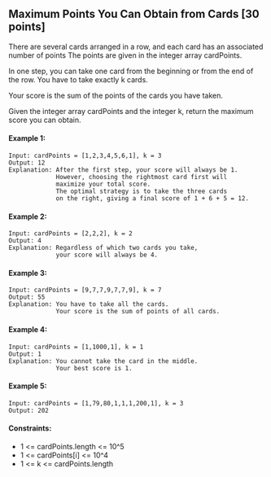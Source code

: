 ## Maximum Points You Can Obtain from Cards [30 points]
There are several cards arranged in a row, and each card has an associated number of points The points are given in the integer array cardPoints.

In one step, you can take one card from the beginning or from the end of the row. You have to take exactly k cards.

Your score is the sum of the points of the cards you have taken.

Given the integer array cardPoints and the integer k, return the maximum score you can obtain.

#### Example 1:
```
Input: cardPoints = [1,2,3,4,5,6,1], k = 3
Output: 12
Explanation: After the first step, your score will always be 1. 
             However, choosing the rightmost card first will 
             maximize your total score. 
             The optimal strategy is to take the three cards 
             on the right, giving a final score of 1 + 6 + 5 = 12.
```

#### Example 2:
```
Input: cardPoints = [2,2,2], k = 2
Output: 4
Explanation: Regardless of which two cards you take, 
             your score will always be 4.
```

#### Example 3:
```
Input: cardPoints = [9,7,7,9,7,7,9], k = 7
Output: 55
Explanation: You have to take all the cards. 
             Your score is the sum of points of all cards.
```

#### Example 4:
```
Input: cardPoints = [1,1000,1], k = 1
Output: 1
Explanation: You cannot take the card in the middle. 
             Your best score is 1. 
```

#### Example 5:
```
Input: cardPoints = [1,79,80,1,1,1,200,1], k = 3
Output: 202
```

#### Constraints:
- 1 <= cardPoints.length <= 10^5
- 1 <= cardPoints[i] <= 10^4
- 1 <= k <= cardPoints.length
